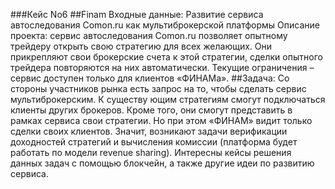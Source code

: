 ###Кейс No6
##Finam 
Входные данные:
Развитие сервиса автоследования Comon.ru как мультиброкерской платформы
Описание проекта: сервис автоследования Comon.ru позволяет опытному трейдеру открыть свою 
стратегию для всех желающих. Они прикрепляют свои брокерские 
счета к этой стратегии, сделки 
опытного трейдера повторяются на них автоматически. Текущие ограничения 
–
сервис доступен только 
для клиентов «ФИНАМа».
##Задача:
Со стороны участников рынка есть запрос на то, чтобы сделать сервис мультиброкерским. К 
существу
ющим стратегиям смогут подключаться клиенты других брокеров. Кроме того, они смогут 
представить в рамках сервиса свои стратегии. Но при этом «ФИНАМ» видит только сделки своих 
клиентов. Значит, возникают задачи верификации доходностей стратегий и вычисления
комиссии 
(платформа будет работать по модели revenue sharing). Интересны кейсы решения данных задач с 
помощью блокчейн, а также другие идеи по развитию сервиса.

